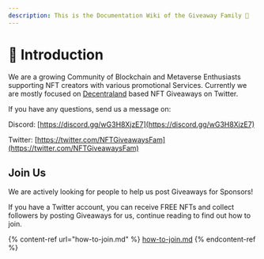 ```yaml
---
description: This is the Documentation Wiki of the Giveaway Family 🎁
---
```


# 👋 Introduction

We are a growing Community of Blockchain and Metaverse Enthusiasts supporting NFT creators with various promotional Services. Currently we are mostly focused on [Decentraland](https://decentraland.org/) based NFT Giveaways on Twitter.



If you have any questions, send us a message on:

Discord: [https://discord.gg/wG3H8XjzE7](https://discord.gg/wG3H8XjzE7)

Twitter: [https://twitter.com/NFTGiveawaysFam](https://twitter.com/NFTGiveawaysFam)

## Join Us

We are actively looking for people to help us post Giveaways for Sponsors!

If you have a Twitter account, you can receive FREE NFTs and collect followers by posting Giveaways for us, continue reading to find out how to join.

{% content-ref url="how-to-join.md" %}
[how-to-join.md](how-to-join.md)
{% endcontent-ref %}
